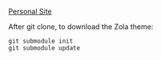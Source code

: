 [Personal Site](https://omussell.github.io/)

After git clone, to download the Zola theme:

```
git submodule init
git submodule update
```

